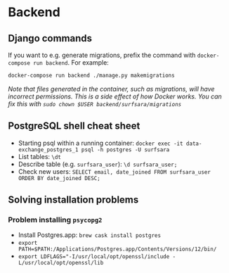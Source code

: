 # Backend

## Django commands
If you want to e.g. generate migrations, prefix the command with
`docker-compose run backend`. For example:

```bash
docker-compose run backend ./manage.py makemigrations
```

*Note that files generated in the container, such as migrations, will have
incorrect permissions. This is a side effect of how Docker works. You can fix
this with `sudo chown $USER backend/surfsara/migrations`*


## PostgreSQL shell cheat sheet

* Starting psql within a running container: `docker exec -it data-exchange_postgres_1 psql -h postgres -U surfsara`
* List tables: `\dt`
* Describe table (e.g. `surfsara_user`): `\d surfsara_user;`
* Check new users: `SELECT email, date_joined FROM surfsara_user ORDER BY date_joined DESC;`

## Solving installation problems


### Problem installing `psycopg2`
* Install Postgres.app: `brew cask install postgres`
* `export PATH=$PATH:/Applications/Postgres.app/Contents/Versions/12/bin/`
* `export LDFLAGS="-I/usr/local/opt/openssl/include -L/usr/local/opt/openssl/lib`
